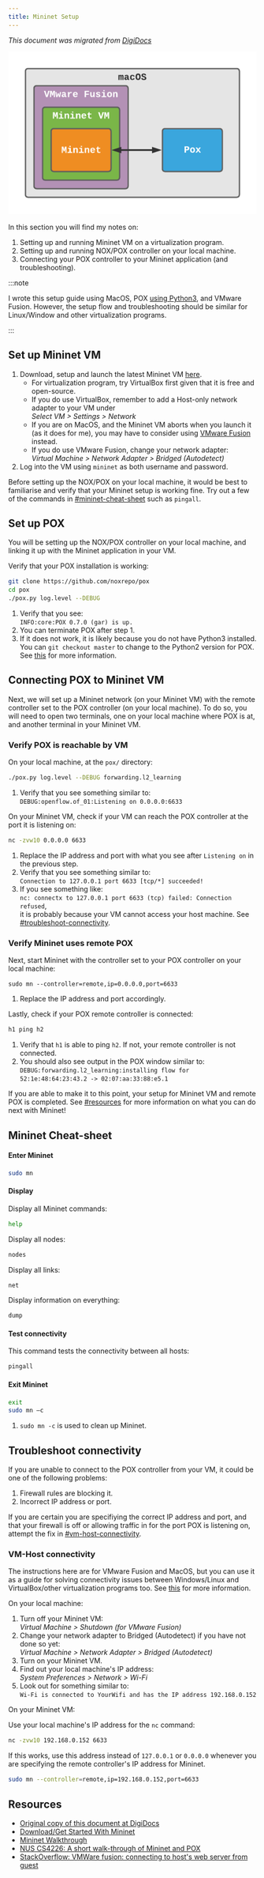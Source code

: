 ```yaml
---
title: Mininet Setup
---
```


*This document was migrated from [DigiDocs](https://digipie.github.io/digidocs/mininet/getting-started/)*

![Mininet diagram](../static/img/docs/mininet.png)

In this section you will find my notes on:

1. Setting up and running Mininet VM on a virtualization program.
2. Setting up and running NOX/POX controller on your local machine.
3. Connecting your POX controller to your Mininet application (and troubleshooting).

:::note

I wrote this setup guide using MacOS, POX [using Python3](https://github.com/noxrepo/pox/issues/192), and VMware Fusion. However, the setup flow and troubleshooting should be similar for Linux/Window and other virtualization programs.

:::

## Set up Mininet VM

1. Download, setup and launch the latest Mininet VM [here](https://github.com/mininet/mininet/wiki/Mininet-VM-Images).
    - For virtualization program, try VirtualBox first given that it is free and open-source.
    - If you do use VirtualBox, remember to add a Host-only network adapter to your VM under  
    _Select VM > Settings > Network_
    - If you are on MacOS, and the Mininet VM aborts when you launch it (as it does for me), you may have to consider using [VMware Fusion](https://www.vmware.com/products/fusion.html) instead.
    - If you do use VMware Fusion, change your network adapter:  
    _Virtual Machine > Network Adapter > Bridged (Autodetect)_
2. Log into the VM using `mininet` as both username and password.

Before setting up the NOX/POX on your local machine, it would be best to familiarise and verify that your Mininet setup is working fine. Try out a few of the commands in [#mininet-cheat-sheet](#mininet-cheat-sheet) such as `pingall`.

## Set up POX

You will be setting up the NOX/POX controller on your local machine, and linking it up with the Mininet application in your VM.

Verify that your POX installation is working:

``` bash
git clone https://github.com/noxrepo/pox 
cd pox
./pox.py log.level --DEBUG
```

1. Verify that you see:   
`INFO:core:POX 0.7.0 (gar) is up.`
1. You can terminate POX after step 1.
1. If it does not work, it is likely because you do not have Python3 installed. You can  `git checkout master` to change to the Python2 version for POX. See [this](https://github.com/noxrepo/pox/issues/192) for more information.

## Connecting POX to Mininet VM

Next, we will set up a Mininet network (on your Mininet VM) with the remote controller set to the POX controller (on your local machine). To do so, you will need to open two terminals, one on your local machine where POX is at, and another terminal in your Mininet VM.

### Verify POX is reachable by VM

On your local machine, at the `pox/` directory:

``` bash
./pox.py log.level --DEBUG forwarding.l2_learning
```

1. Verify that you see something similar to:  
`DEBUG:openflow.of_01:Listening on 0.0.0.0:6633`

On your Mininet VM, check if your VM can reach the POX controller at the port it is listening on:

``` bash
nc -zvw10 0.0.0.0 6633
```

1. Replace the IP address and port with what you see after `Listening on` in the previous step.
2. Verify that you see something similar to:  
`Connection to 127.0.0.1 port 6633 [tcp/*] succeeded!`
3. If you see something like:  
`nc: connectx to 127.0.0.1 port 6633 (tcp) failed: Connection refused`,  
it is probably because your VM cannot access your host machine. See [#troubleshoot-connectivity](#troubleshoot-connectivity).

### Verify Mininet uses remote POX

Next, start Mininet with the controller set to your POX controller on your local machine:

```
sudo mn --controller=remote,ip=0.0.0.0,port=6633
```

1. Replace the IP address and port accordingly.

Lastly, check if your POX remote controller is connected:

``` bash
h1 ping h2
```

1. Verify that `h1` is able to ping `h2`. If not, your remote controller is not connected.
2. You should also see output in the POX window similar to:  
`DEBUG:forwarding.l2_learning:installing flow for 52:1e:48:64:23:43.2 -> 02:07:aa:33:88:e5.1`

If you are able to make it to this point, your setup for Mininet VM and remote POX is completed. See [#resources](#resources) for more information on what you can do next with Mininet!

## Mininet Cheat-sheet

#### Enter Mininet

``` bash
sudo mn
```

#### Display

Display all Mininet commands:

``` bash
help
```

Display all nodes:

``` bash
nodes
```

Display all links:

``` bash
net
```

Display information on everything:

``` bash
dump
```

#### Test connectivity

This command tests the connectivity between all hosts:

``` bash
pingall
```

#### Exit Mininet

``` bash
exit
sudo mn –c
```

1. `sudo mn -c` is used to clean up Mininet.

## Troubleshoot connectivity

If you are unable to connect to the POX controller from your VM, it could be one of the following problems:

1. Firewall rules are blocking it.
2. Incorrect IP address or port.


If you are certain you are specifiying the correct IP address and port, and that your firewall is off or allowing traffic in for the port POX is listening on, attempt the fix in [#vm-host-connectivity](#vm-host-connectivity).

### VM-Host connectivity

The instructions here are for VMware Fusion and MacOS, but you can use it as a guide for solving connectivity issues between Windows/Linux and VirtualBox/other virtualization programs too. See [this](https://stackoverflow.com/a/19824282) for more information.

On your local machine:

1. Turn off your Mininet VM:  
_Virtual Machine > Shutdown (for VMware Fusion)_
1. Change your network adapter to Bridged (Autodetect) if you have not done so yet:  
_Virtual Machine > Network Adapter > Bridged (Autodetect)_
1. Turn on your Mininet VM.
1. Find out your local machine's IP address:  
_System Preferences > Network > Wi-Fi_
1. Look out for something similar to:  
`Wi-Fi is connected to YourWifi and has the IP address 192.168.0.152`

On your Mininet VM:

Use your local machine's IP address for the `nc` command:  

```bash
nc -zvw10 192.168.0.152 6633
```

If this works, use this address instead of `127.0.0.1` or `0.0.0.0` whenever you are specifying the remote controller's IP address for Mininet.

```bash
sudo mn --controller=remote,ip=192.168.0.152,port=6633
```

## Resources

- [Original copy of this document at DigiDocs](https://digipie.github.io/digidocs/mininet/getting-started/)
- [Download/Get Started With Mininet](http://mininet.org/download/)
- [Mininet Walkthrough](http://mininet.org/walkthrough/)
- [NUS CS4226: A short walk-through of Mininet and POX](https://www.comp.nus.edu.sg/~tbma/teaching/cs4226y16_past/tutorial-Mininet-POX.pdf)
- [StackOverflow: VMWare fusion: connecting to host's web server from guest](https://stackoverflow.com/a/19824282)